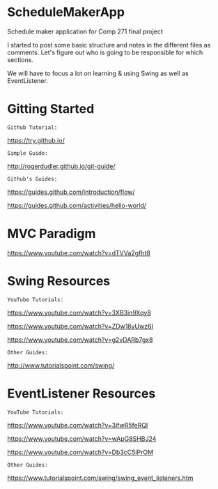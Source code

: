 # ScheduleMakerApp
Schedule maker application for Comp 271 final project

I started to post some basic structure and notes in the different files as comments. Let's figure out who is going to be responsible for which sections. 

We will have to focus a lot on learning & using Swing as well as EventListener.

# Gitting Started

	Github Tutorial: 
https://try.github.io/

	Simple Guide:
http://rogerdudler.github.io/git-guide/

	Github's Guides:
https://guides.github.com/introduction/flow/

https://guides.github.com/activities/hello-world/

# MVC Paradigm

https://www.youtube.com/watch?v=dTVVa2gfht8

# Swing Resources

	YouTube Tutorials:
https://www.youtube.com/watch?v=3XB3in9Xqy8

https://www.youtube.com/watch?v=ZDw18yUwz6I

https://www.youtube.com/watch?v=g2vDARb7gx8

	Other Guides:
http://www.tutorialspoint.com/swing/
	
# EventListener Resources

	YouTube Tutorials:
https://www.youtube.com/watch?v=3ifwR5feRQI

https://www.youtube.com/watch?v=wApG8SHBJ24

https://www.youtube.com/watch?v=Db3cC5iPrOM

	Other Guides:
https://www.tutorialspoint.com/swing/swing_event_listeners.htm
